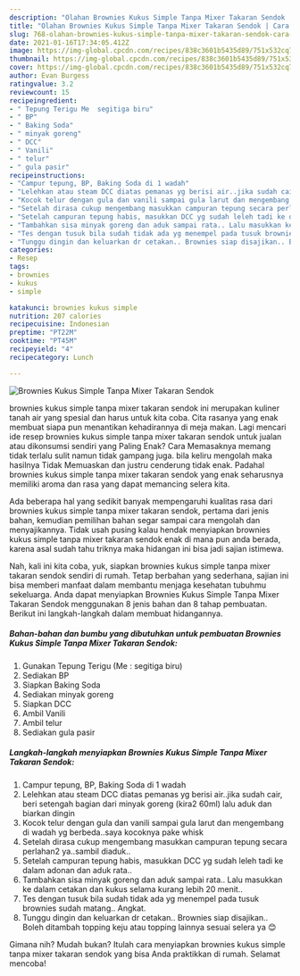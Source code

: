 ```yaml
---
description: "Olahan Brownies Kukus Simple Tanpa Mixer Takaran Sendok | Cara Membuat Brownies Kukus Simple Tanpa Mixer Takaran Sendok Yang Mudah Dan Praktis"
title: "Olahan Brownies Kukus Simple Tanpa Mixer Takaran Sendok | Cara Membuat Brownies Kukus Simple Tanpa Mixer Takaran Sendok Yang Mudah Dan Praktis"
slug: 768-olahan-brownies-kukus-simple-tanpa-mixer-takaran-sendok-cara-membuat-brownies-kukus-simple-tanpa-mixer-takaran-sendok-yang-mudah-dan-praktis
date: 2021-01-16T17:34:05.412Z
image: https://img-global.cpcdn.com/recipes/838c3601b5435d89/751x532cq70/brownies-kukus-simple-tanpa-mixer-takaran-sendok-foto-resep-utama.jpg
thumbnail: https://img-global.cpcdn.com/recipes/838c3601b5435d89/751x532cq70/brownies-kukus-simple-tanpa-mixer-takaran-sendok-foto-resep-utama.jpg
cover: https://img-global.cpcdn.com/recipes/838c3601b5435d89/751x532cq70/brownies-kukus-simple-tanpa-mixer-takaran-sendok-foto-resep-utama.jpg
author: Evan Burgess
ratingvalue: 3.2
reviewcount: 15
recipeingredient:
- " Tepung Terigu Me  segitiga biru"
- " BP"
- " Baking Soda"
- " minyak goreng"
- " DCC"
- " Vanili"
- " telur"
- " gula pasir"
recipeinstructions:
- "Campur tepung, BP, Baking Soda di 1 wadah"
- "Lelehkan atau steam DCC diatas pemanas yg berisi air..jika sudah cair, beri setengah bagian dari minyak goreng (kira2 60ml) lalu aduk dan biarkan dingin"
- "Kocok telur dengan gula dan vanili sampai gula larut dan mengembang di wadah yg berbeda..saya kocoknya pake whisk"
- "Setelah dirasa cukup mengembang masukkan campuran tepung secara perlahan2 ya..sambil diaduk.."
- "Setelah campuran tepung habis, masukkan DCC yg sudah leleh tadi ke dalam adonan dan aduk rata.."
- "Tambahkan sisa minyak goreng dan aduk sampai rata.. Lalu masukkan ke dalam cetakan dan kukus selama kurang lebih 20 menit.."
- "Tes dengan tusuk bila sudah tidak ada yg menempel pada tusuk brownies sudah matang.. Angkat."
- "Tunggu dingin dan keluarkan dr cetakan.. Brownies siap disajikan.. Boleh ditambah topping keju atau topping lainnya sesuai selera ya 😊"
categories:
- Resep
tags:
- brownies
- kukus
- simple

katakunci: brownies kukus simple 
nutrition: 207 calories
recipecuisine: Indonesian
preptime: "PT22M"
cooktime: "PT45M"
recipeyield: "4"
recipecategory: Lunch

---
```



![Brownies Kukus Simple Tanpa Mixer Takaran Sendok](https://img-global.cpcdn.com/recipes/838c3601b5435d89/751x532cq70/brownies-kukus-simple-tanpa-mixer-takaran-sendok-foto-resep-utama.jpg)


brownies kukus simple tanpa mixer takaran sendok ini merupakan kuliner tanah air yang spesial dan harus untuk kita coba. Cita rasanya yang enak membuat siapa pun menantikan kehadirannya di meja makan.
Lagi mencari ide resep brownies kukus simple tanpa mixer takaran sendok untuk jualan atau dikonsumsi sendiri yang Paling Enak? Cara Memasaknya memang tidak terlalu sulit namun tidak gampang juga. bila keliru mengolah maka hasilnya Tidak Memuaskan dan justru cenderung tidak enak. Padahal brownies kukus simple tanpa mixer takaran sendok yang enak seharusnya memiliki aroma dan rasa yang dapat memancing selera kita.



Ada beberapa hal yang sedikit banyak mempengaruhi kualitas rasa dari brownies kukus simple tanpa mixer takaran sendok, pertama dari jenis bahan, kemudian pemilihan bahan segar sampai cara mengolah dan menyajikannya. Tidak usah pusing kalau hendak menyiapkan brownies kukus simple tanpa mixer takaran sendok enak di mana pun anda berada, karena asal sudah tahu triknya maka hidangan ini bisa jadi sajian istimewa.


Nah, kali ini kita coba, yuk, siapkan brownies kukus simple tanpa mixer takaran sendok sendiri di rumah. Tetap berbahan yang sederhana, sajian ini bisa memberi manfaat dalam membantu menjaga kesehatan tubuhmu sekeluarga. Anda dapat menyiapkan Brownies Kukus Simple Tanpa Mixer Takaran Sendok menggunakan 8 jenis bahan dan 8 tahap pembuatan. Berikut ini langkah-langkah dalam membuat hidangannya.

<!--inarticleads1-->

##### Bahan-bahan dan bumbu yang dibutuhkan untuk pembuatan Brownies Kukus Simple Tanpa Mixer Takaran Sendok:

1. Gunakan  Tepung Terigu (Me : segitiga biru)
1. Sediakan  BP
1. Siapkan  Baking Soda
1. Sediakan  minyak goreng
1. Siapkan  DCC
1. Ambil  Vanili
1. Ambil  telur
1. Sediakan  gula pasir




<!--inarticleads2-->

##### Langkah-langkah menyiapkan Brownies Kukus Simple Tanpa Mixer Takaran Sendok:

1. Campur tepung, BP, Baking Soda di 1 wadah
1. Lelehkan atau steam DCC diatas pemanas yg berisi air..jika sudah cair, beri setengah bagian dari minyak goreng (kira2 60ml) lalu aduk dan biarkan dingin
1. Kocok telur dengan gula dan vanili sampai gula larut dan mengembang di wadah yg berbeda..saya kocoknya pake whisk
1. Setelah dirasa cukup mengembang masukkan campuran tepung secara perlahan2 ya..sambil diaduk..
1. Setelah campuran tepung habis, masukkan DCC yg sudah leleh tadi ke dalam adonan dan aduk rata..
1. Tambahkan sisa minyak goreng dan aduk sampai rata.. Lalu masukkan ke dalam cetakan dan kukus selama kurang lebih 20 menit..
1. Tes dengan tusuk bila sudah tidak ada yg menempel pada tusuk brownies sudah matang.. Angkat.
1. Tunggu dingin dan keluarkan dr cetakan.. Brownies siap disajikan.. Boleh ditambah topping keju atau topping lainnya sesuai selera ya 😊




Gimana nih? Mudah bukan? Itulah cara menyiapkan brownies kukus simple tanpa mixer takaran sendok yang bisa Anda praktikkan di rumah. Selamat mencoba!
